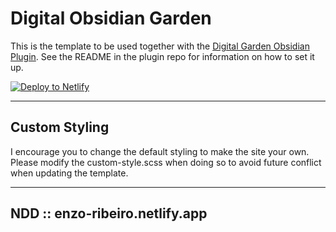 # Digital Obsidian Garden
This is the template to be used together with the [Digital Garden Obsidian Plugin](https://github.com/oleeskild/Obsidian-Digital-Garden). 
See the README in the plugin repo for information on how to set it up.

[![Deploy to Netlify](https://www.netlify.com/img/deploy/button.svg)](https://app.netlify.com/start/deploy?repository=https://github.com/oleeskild/digitalgarden)

---
## Custom Styling
I encourage you to change the default styling to make the site your own. Please modify the custom-style.scss when doing so to avoid future conflict when updating the template.

---
## NDD :: enzo-ribeiro.netlify.app
